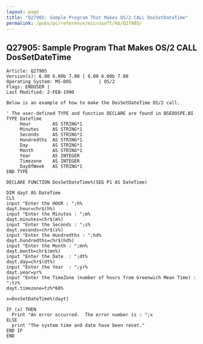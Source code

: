 ```yaml
---
layout: page
title: "Q27905: Sample Program That Makes OS/2 CALL DosSetDateTime"
permalink: /pubs/pc/reference/microsoft/kb/Q27905/
---
```


## Q27905: Sample Program That Makes OS/2 CALL DosSetDateTime

	Article: Q27905
	Version(s): 6.00 6.00b 7.00 | 6.00 6.00b 7.00
	Operating System: MS-DOS          | OS/2
	Flags: ENDUSER |
	Last Modified: 2-FEB-1990
	
	Below is an example of how to make the DosSetDateTime OS/2 call.
	
	' The user-defined TYPE and function DECLARE are found in BSEDOSPE.BI
	TYPE DateTime
	     Hour        AS STRING*1
	     Minutes     AS STRING*1
	     Seconds     AS STRING*1
	     Hundredths  AS STRING*1
	     Day         AS STRING*1
	     Month       AS STRING*1
	     Year        AS INTEGER
	     Timezone    AS INTEGER
	     DayOfWeek   AS STRING*1
	END TYPE
	
	DECLARE FUNCTION DosSetDateTime%(SEG P1 AS DateTime)
	
	DIM dayt AS DateTime
	CLS
	input "Enter the HOUR : ";h%
	dayt.hour=chr$(h%)
	input "Enter the Minutes : ";m%
	dayt.minutes=chr$(m%)
	input "Enter the Seconds : ";s%
	dayt.seconds=chr$(s%)
	input "Enter the Hundredths : ";hd%
	dayt.hundredths=chr$(hd%)
	input "Enter the Month : ";mn%
	dayt.month=chr$(mn%)
	input "Enter the Date  : ";dt%
	dayt.day=chr$(dt%)
	input "Enter the Year  : ";yr%
	dayt.year=yr%
	input "Enter the TimeZone (number of hours from Greenwich Mean Time) : ";tz%
	dayt.timezone=tz%*60%
	
	x=DosSetDateTime%(dayt)
	
	IF (x) THEN
	  Print "An error occurred.  The error number is : ";x
	ELSE
	  print "The system time and date have been reset."
	END IF
	END
